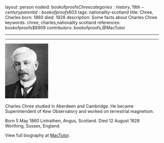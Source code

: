 layout: person
nodeid: bookofproofs$Chree
categories: history,19th-century
parentid: bookofproofs$603
tags: nationality-scotland
title: Chree, Charles
born: 1860
died: 1928
description: Some facts about Charles Chree
keywords: chree, charles,nationality scotland
references: bookofproofs$6909
contributors: bookofproofs,@MacTutor

---


---

![Chree.jpg](https://github.com/bookofproofs/bookofproofs.github.io/blob/main/_sources/_assets/images/portraits/Chree.jpg?raw=true)

Charles Chree studied in Aberdeen and Cambridge. He became Superintendent of Kew Observatory and worked on terrestrial magnetism.

Born 5 May 1860 Lintrathen, Angus, Scotland. Died 12 August 1928 Worthing, Sussex, England.


View full biography at [MacTutor](https://mathshistory.st-andrews.ac.uk/Biographies/Chree/).